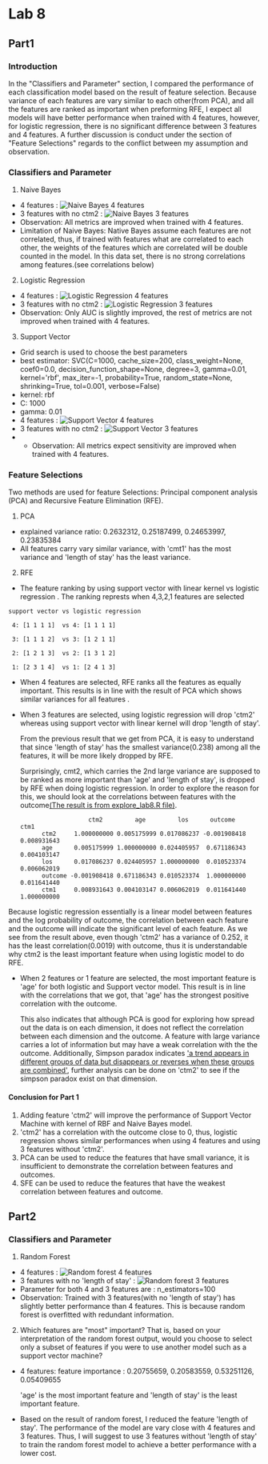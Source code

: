 # Lab 8 #
## Part1 ##
### Introduction
In the "Classifiers and Parameter" section, I compared the performance of each classification model based on the result of feature selection.
Because variance of each features are vary similar to each other(from PCA), and all the features are ranked as important when preforming RFE,
I expect all models will have better performance when trained with 4 features, however, for logistic regression, there is no significant difference
between 3 features and 4 features. A further discussion is conduct under the section of "Feature Selections" regards to the conflict between my assumption
and observation. 

### Classifiers and Parameter ###
 1. Naive Bayes
   * 4 features : ![Naive Bayes 4 features](/featureSelection_Classification/img/figure_1.png)
   * 3 features with no ctm2 : ![Naive Bayes 3 features](/featureSelection_Classification/img/figure_4.png)
   * Observation: All metrics are improved when trained with 4 features.
   * Limitation of Naive Bayes: Native Bayes assume each features are not correlated, thus, if trained with features what are correlated to 
    each other, the weights of the features which are correlated will be double counted in the model. In this data set, there is no strong
    correlations among features.(see correlations below) 
 2. Logistic Regression
   * 4 features : ![Logistic Regression 4 features](/featureSelection_Classification/img/figure_2.png)
   * 3 features with no ctm2 : ![Logistic Regression 3 features](/featureSelection_Classification/img/figure_5.png)
   * Observation: Only AUC is slightly improved, the rest of metrics are not improved when trained with 4 features.  
 3. Support Vector 
   * Grid search is used to choose the best parameters
   * best estimator: SVC(C=1000, cache_size=200, class_weight=None, coef0=0.0,
  decision_function_shape=None, degree=3, gamma=0.01, kernel='rbf',
  max_iter=-1, probability=True, random_state=None, shrinking=True,
  tol=0.001, verbose=False)
   * kernel: rbf
   * C: 1000
   * gamma: 0.01
   * 4 features : ![Support Vector 4 features](/featureSelection_Classification/img/figure_3.png)
   * 3 features with no ctm2 : ![Support Vector 3 features](/featureSelection_Classification/img/figure_6.png)
   * * Observation: All metrics expect sensitivity are improved when trained with 4 features.
   
   
### Feature Selections
Two methods are used for feature Selections: Principal component analysis (PCA) and Recursive Feature Elimination (RFE).
 
 1. PCA
   * explained variance ratio: 0.2632312,  0.25187499, 0.24653997, 0.23835384
   * All features carry vary similar variance, with 'cmt1' has the most variance and 'length of stay' has the least variance.
 2. RFE 
   * The feature ranking by using support vector with linear kernel vs logistic regression . The ranking represts when 4,3,2,1 features are selected
    
    support vector vs logistic regression
     
     4: [1 1 1 1]  vs 4: [1 1 1 1]
     
     3: [1 1 1 2]  vs 3: [1 2 1 1]
   
     2: [1 2 1 3]  vs 2: [1 3 1 2]
    
     1: [2 3 1 4]  vs 1: [2 4 1 3]
   * When 4 features are selected, RFE ranks all the features as equally important. This results is in line with the result of PCA which shows similar variances for all features . 
   * When 3 features are selected, using logistic regression will drop 'ctm2' whereas using support vector with linear kernel will drop 'length of stay'.
     
     From the previous result that we get from PCA, it is easy to understand that since 'length of stay' has the smallest variance(0.238) among all the features,
   it will be more likely dropped by RFE. 
     
     Surprisingly, cmt2, which carries the 2nd large variance are supposed to be ranked as more important 
   than 'age' and 'length of stay', is dropped by RFE when doing logistic regression. In order to explore the reason for this, we should look at the 
   correlations between features with the outcome[(The result is from explore_lab8.R file)](/featureSelection_Classification/explore_lab8.R). 
   
                            ctm2         age         los      outcome        ctm1
               ctm2     1.000000000 0.005175999 0.017086237 -0.001908418 0.008931643
               age      0.005175999 1.000000000 0.024405957  0.671186343 0.004103147
               los      0.017086237 0.024405957 1.000000000  0.010523374 0.006062019
               outcome -0.001908418 0.671186343 0.010523374  1.000000000 0.011641440
               ctm1     0.008931643 0.004103147 0.006062019  0.011641440 1.000000000
   Because logistic regression essentially is a linear model between features and the log probability of outcome, the correlation between each
   feature and the outcome will indicate the significant level of each feature. As we see from the result above, even though 'ctm2' has a variance of
   0.252, it has the least correlation(0.0019) with outcome, thus it is understandable why ctm2 is the least important feature when using logistic model
   to do RFE. 
   * When 2 features or 1 feature are selected, the most important feature is 'age' for both logistic and Support vector model. This result is in line
    with the correlations that we got, that 'age' has the strongest positive correlation with the outcome. 
    
      This also indicates that although PCA is good for exploring how spread out the data is on each dimension, it does not reflect the correlation between each dimension and the outcome. 
    A feature with large variance carries a lot of information but may have a weak correlation with the the outcome. Additionally, Simpson paradox indicates
    ['a trend appears in different groups of data but disappears or reverses when these groups are combined'](https://en.wikipedia.org/wiki/Simpson%27s_paradox),
    further analysis can be done on 'ctm2' to see if the simpson paradox exist on that dimension. 
    
#### Conclusion for Part 1 ####
  1. Adding feature 'ctm2' will improve the performance of Support Vector Machine with kernel of RBF and Naive Bayes model. 
  2. 'ctm2' has a correlation with the outcome close to 0, thus, logistic regression shows similar performances when using 4 features and using 3 features without 'ctm2'.
  3. PCA can be used to reduce the features that have small variance, it is insufficient to demonstrate the correlation between features and outcomes.
  4. SFE can be used to reduce the features that have the weakest correlation between features and outcome.   
   
## Part2 
### Classifiers and Parameter ###
1. Random Forest                                                             
  * 4 features : ![Random forest 4 features](/featureSelection_Classification/img/figure_rfc-4.png)  
  * 3 features with no 'length of stay' : ![Random forest 3 features](/featureSelection_Classification/img/figure_rfc-3.png)  
  * Parameter for both 4 and 3 features are : n_estimators=100
  * Observation: Trained with 3 features(with no 'length of stay') has slightly better performance than 4 features. This is because 
   random forest is overfitted with redundant information. 
    
2. Which features are "most" important?  That is, based on your interpretation
   of the random forest output, would you choose to select only a subset of
   features if you were to use another model such as a support vector machine? 
  * 4 features: feature importance : 0.20755659,  0.20583559,  0.53251126,  0.05409655 
    
     'age' is the most important feature and 'length of stay' is the least important feature.
   
  * Based on the result of random forest, I reduced the feature 'length of stay'. The performance of the model are vary close with 4 features
  and 3 features. Thus, I will suggest to use 3 features without 'length of stay' to train the random forest model to achieve a better performance with 
  a lower cost. 
